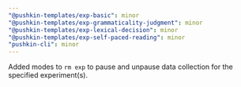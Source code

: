 ```yaml
---
"@pushkin-templates/exp-basic": minor
"@pushkin-templates/exp-grammaticality-judgment": minor
"@pushkin-templates/exp-lexical-decision": minor
"@pushkin-templates/exp-self-paced-reading": minor
"pushkin-cli": minor
---
```


Added modes to `rm exp` to pause and unpause data collection for the specified experiment(s).
